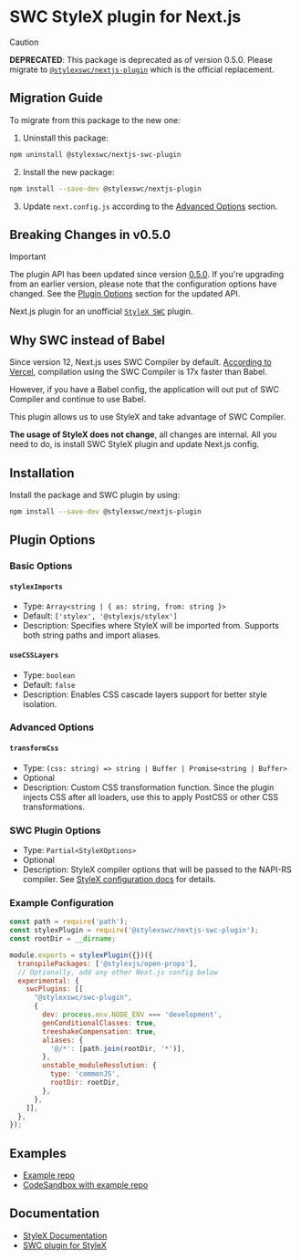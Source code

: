 # SWC StyleX plugin for Next.js

> [!CAUTION]
> **DEPRECATED**: This package is deprecated as of version 0.5.0. Please migrate to [`@stylexswc/nextjs-plugin`](https://github.com/dwlad90/stylex-swc-plugin/tree/develop/packages/nextjs-plugin) which is the official replacement.

## Migration Guide

To migrate from this package to the new one:

1. Uninstall this package:

```sh
npm uninstall @stylexswc/nextjs-swc-plugin
```

2. Install the new package:

```sh
npm install --save-dev @stylexswc/nextjs-plugin
```

3. Update `next.config.js` according to the [Advanced Options](https://github.com/Dwlad90/stylex-swc-plugin/tree/develop/packages/nextjs-swc-plugin#plugin-options) section.

## Breaking Changes in v0.5.0

> [!IMPORTANT]
> The plugin API has been updated since version [0.5.0](https://www.npmjs.com/package/@stylexswc/swc-plugin/v/0.5.0). If you're upgrading from an earlier version, please note that the configuration options have changed. See the [Plugin Options](#plugin-options) section for the updated API.

Next.js plugin for an unofficial
[`StyleX SWC`](https://github.com/dwlad90/stylex-swc-plugin/tree/develop/crates/stylex-swc-plugin)
plugin.

## Why SWC instead of Babel

Since version 12, Next.js uses SWC Compiler by default.
[According to Vercel](https://nextjs.org/docs/architecture/nextjs-compiler),
compilation using the SWC Compiler is 17x faster than Babel.

However, if you have a Babel config, the application will out put of SWC
Compiler and continue to use Babel.

This plugin allows us to use StyleX and take advantage of SWC Compiler.

**The usage of StyleX does not change**, all changes are internal. All you need
to do, is install SWC StyleX plugin and update Next.js config.

## Installation

Install the package and SWC plugin by using:

```bash
npm install --save-dev @stylexswc/nextjs-plugin
```

## Plugin Options

### Basic Options

#### `stylexImports`

- Type: `Array<string | { as: string, from: string }>`
- Default: `['stylex', '@stylexjs/stylex']`
- Description: Specifies where StyleX will be imported from. Supports both
  string paths and import aliases.

#### `useCSSLayers`

- Type: `boolean`
- Default: `false`
- Description: Enables CSS cascade layers support for better style isolation.

### Advanced Options

#### `transformCss`

- Type: `(css: string) => string | Buffer | Promise<string | Buffer>`
- Optional
- Description: Custom CSS transformation function. Since the plugin injects CSS
  after all loaders, use this to apply PostCSS or other CSS transformations.

### SWC Plugin Options

- Type: `Partial<StyleXOptions>`
- Optional
- Description: StyleX compiler options that will be passed to the NAPI-RS
  compiler. See
  [StyleX configuration docs](https://stylexjs.com/docs/api/configuration/babel-plugin/)
  for details.

### Example Configuration

```javascript
const path = require('path');
const stylexPlugin = require('@stylexswc/nextjs-swc-plugin');
const rootDir = __dirname;

module.exports = stylexPlugin({})({
  transpilePackages: ['@stylexjs/open-props'],
  // Optionally, add any other Next.js config below
  experimental: {
    swcPlugins: [[
      "@stylexswc/swc-plugin",
      {
        dev: process.env.NODE_ENV === 'development',
        genConditionalClasses: true,
        treeshakeCompensation: true,
        aliases: {
          '@/*': [path.join(rootDir, '*')],
        },
        unstable_moduleResolution: {
          type: 'commonJS',
          rootDir: rootDir,
        },
      },
    ]],
  },
});
```

## Examples

- [Example repo](https://github.com/Dwlad90/nextjs-app-dir-stylex/tree/swc)
- [CodeSandbox with example repo](https://codesandbox.io/p/github/Dwlad90/nextjs-app-dir-stylex/swc)

## Documentation

- [StyleX Documentation](https://stylexjs.com)
- [SWC plugin for StyleX](https://github.com/Dwlad90/stylex-swc-plugin/tree/develop/packages/swc-plugin)
